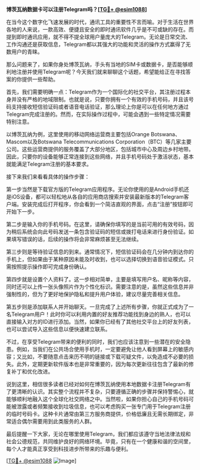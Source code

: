 **博茨瓦纳数据卡可以注册Telegram吗？[[TG💪+ @esim1088](https://t.me/s/esim1088)]**

在当今这个数字化飞速发展的时代，通讯工具的重要性不言而喻。对于生活在世界各地的人来说，一款高效、便捷且安全的即时通讯软件几乎是不可或缺的存在。而提到即时通讯应用，就不得不提全球用户量庞大的Telegram。无论是日常交流、工作沟通还是获取信息，Telegram都以其强大的功能和灵活的操作方式赢得了无数用户的青睐。

那么问题来了，如果你身处博茨瓦纳，手头有当地的SIM卡或数据卡，是否能够顺利地注册并使用Telegram呢？今天我们就来聊聊这个话题，希望能给正在寻找答案的你提供一些帮助。

首先，我们需要明确一点：Telegram作为一个国际化的社交平台，其注册过程本身并没有严格的地域限制。也就是说，只要你拥有一个有效的手机号码，并且该号码支持接收短信验证码或者语音电话验证，那么理论上你是可以在任何地方通过Telegram完成注册的。然而，在实际操作过程中，可能会遇到一些特定情况需要特别注意。

以博茨瓦纳为例，这里使用的移动网络运营商主要包括Orange Botswana、Mascom以及Botswana Telecommunications Corporation（BTC）等几家主要公司。这些运营商提供的服务覆盖了大部分地区，包括城市中心及周边乡村地带。因此，只要你的设备能够正常连接到这些网络，并且手机号码处于激活状态，基本就能满足Telegram注册的基本要求。

接下来我们来看看具体的操作步骤：

第一步当然是下载官方版的Telegram应用程序。无论你使用的是Android手机还是iOS设备，都可以轻松地从各自的应用商店搜索并安装最新版本的Telegram客户端。安装完成后打开程序，你会看到一个简洁直观的界面，点击“注册”按钮即可开始下一步。

第二步是输入你的手机号码。在这里，请确保你填写的是当前可用的有效号码，因为稍后系统会向此号码发送一条包含验证码的短信或拨打电话来进行身份验证。如果填写错误的话，后续的操作将会非常麻烦甚至无法继续。

第三步则是等待验证信息的到来。通常情况下，短信验证码会在几分钟内到达你的手机上，但如果由于某种原因未能及时收到，也可以选择切换到语音验证模式。只需按照提示操作即可完成身份确认。

第四步就是设置个人资料了。这一步相对简单，主要是填写用户名、昵称等内容，同时还可以上传一张头像照片作为个性化标识。需要注意的是，虽然这些信息并非强制性的，但为了更好地保护隐私和提升用户体验，建议尽量完善相关信息。

第五步则是添加联系人并开始聊天。一旦完成了上述所有步骤，你就正式成为了一名Telegram用户！此时你可以利用内置的好友推荐功能找到身边的熟人，也可以直接输入对方的ID进行添加。当然，如果你已经有了其他社交平台上的好友列表，也可以尝试导入这些信息以便快速建立联系。

不过，在享受Telegram带来的便利的同时，我们也应该注意到一些潜在的安全隐患。例如，当我们在公共场合使用手机时，一定要避免让他人看到屏幕上的敏感内容；又比如，不要随意点击来历不明的链接或下载可疑文件，以免造成不必要的损失。此外，定期更新软件版本也是非常重要的，因为每次更新往往包含了最新的修复补丁和优化改进。

说到这里，相信很多读者已经对如何在博茨瓦纳使用本地数据卡注册Telegram有了更清晰的认识。其实整个流程并不复杂，只要遵循正确的步骤并保持警惕心，就能够顺利地融入这个全球化社交网络之中。当然啦，如果你担心自己的手机号码可能被泄露或者频繁接收到垃圾信息，也可以考虑购买一张专门用于Telegram注册的临时号码卡。这种卡片通常由第三方服务商提供，价格低廉且无需长期绑定，非常适合偶尔需要用到此类服务的人群。

最后提醒一下大家，无论在哪里使用Telegram，我们都应该遵守当地法律法规和社会公德规范，共同维护良好的网络环境。毕竟，只有在一个健康和谐的空间里，每个人才能真正享受到科技进步所带来的乐趣与便利。

[[TG💪+ @esim1088](https://t.me/s/esim1088) ![Image](https://i.postimg.cc/4NQfJmqS/Snipaste-2025-05-13-00-14-12.png)]